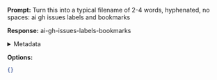 **Prompt:**
Turn this into a typical filename of  2-4 words, hyphenated, no spaces: ai gh issues labels and bookmarks

**Response:**
ai-gh-issues-labels-bookmarks

<details><summary>Metadata</summary>

- Duration: 691 ms
- Datetime: 2024-01-08T11:43:59.656947
- Model: gpt-3.5-turbo-0613

</details>

**Options:**
```json
{}
```

